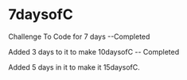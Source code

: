 # 7daysofC
Challenge To Code for 7 days --Completed  

Added 3 days to it to make 10daysofC -- Completed  

Added 5 days in it to make it 15daysofC.  

   


